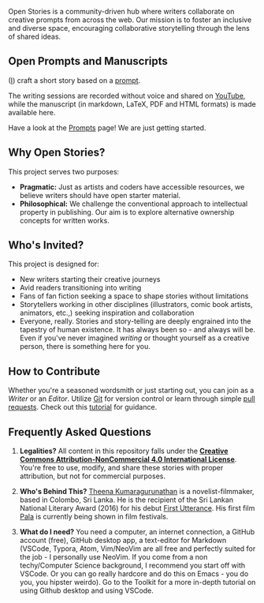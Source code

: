 
Open Stories is a community-driven hub where writers collaborate on creative prompts from across the web. Our mission is to foster an inclusive and diverse space, encouraging collaborative storytelling through the lens of shared ideas.

## Open Prompts and Manuscripts

([I](https://theena.net/)) craft a short story based on a [prompt](prompts.md). 

The writing sessions are recorded without voice and shared on [YouTube](https://www.youtube.com/@theena), while the manuscript (in markdown, LaTeX, PDF and HTML formats) is made available here.

Have a look at the [Prompts](prompts.md) page! We are just getting started. 

## Why Open Stories?

This project serves two purposes:

- **Pragmatic:** Just as artists and coders have accessible resources, we believe writers should have open starter material. 
- **Philosophical:** We challenge the conventional approach to intellectual property in publishing. Our aim is to explore alternative ownership concepts for written works.

## Who's Invited?

This project is designed for:

- New writers starting their creative journeys
- Avid readers transitioning into writing
- Fans of fan fiction seeking a space to shape stories without limitations
- Storytellers working in other disciplines (illustrators, comic book artists, animators, etc.,) seeking inspiration and collaboration
- Everyone, really. Stories and story-telling are deeply engrained into the tapestry of human existence. It has always been so - and always will be. Even if you've never imagined *writing* or thought yourself as a creative person, there is something here for you.

## How to Contribute

Whether you're a seasoned wordsmith or just starting out, you can join as a *Writer* or an *Editor*. Utilize [Git](https://git-scm.com/) for version control or learn through simple [pull requests](https://www.firsttimersonly.com/). Check out this [tutorial](https://www.youtube.com/watch?v=rgbCcBNZcdQ) for guidance.


## Frequently Asked Questions

1. **Legalities?**
   All content in this repository falls under the [**Creative Commons Attribution-NonCommercial 4.0 International License**](https://creativecommons.org/licenses/by-nc/4.0/). You're free to use, modify, and share these stories with proper attribution, but not for commercial purposes.

2. **Who's Behind This?**
   [Theena Kumaragurunathan](https://theena.net/) is a novelist-filmmaker, based in Colombo, Sri Lanka. He is the recipient of the Sri Lankan National Literary Award (2016) for his debut [First Utterance](https://www.amazon.com/First-Utterance-Miragian-Cycles-Book-ebook/dp/B08MBX8GRZ). His first film [Pala](https://thepalafilm.com/) is currently being shown in film festivals. 

3. **What do I need?**
   You need a computer, an internet connection, a GitHub account (free), GitHub desktop app, a text-editor for Markdown (VSCode, Typora, Atom, Vim/NeoVim are all free and perfectly suited for the job - I personally use NeoVim. If you come from a non techy/Computer Science background, I recommend you start off with VSCode. Or you can go really hardcore and do this on Emacs - you do you, you hipster weirdo). Go to the Toolkit for a more in-depth tutorial on using Github desktop and using VSCode. 

